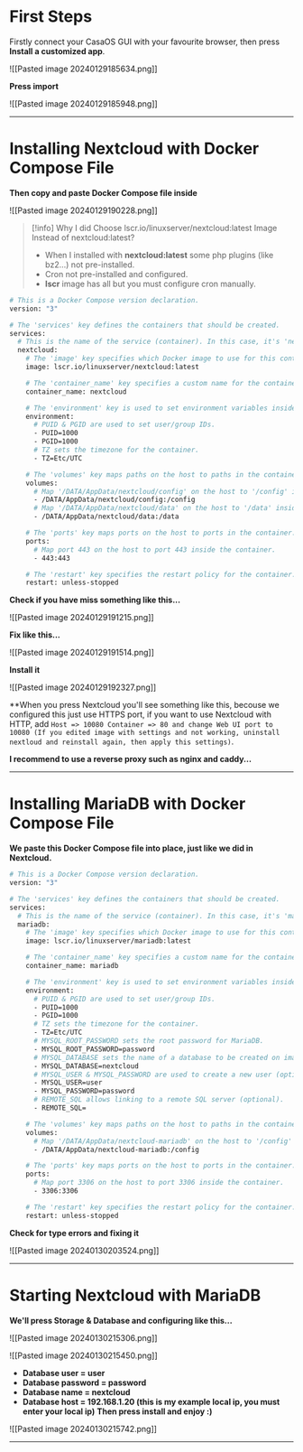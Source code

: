 # First Steps

Firstly connect your CasaOS GUI with your favourite browser, then press **Install a customized app**.

![[Pasted image 20240129185634.png]]

**Press import**

![[Pasted image 20240129185948.png]]

---
# Installing Nextcloud with Docker Compose File

**Then copy and paste Docker Compose file inside**

![[Pasted image 20240129190228.png]]

> [!info] Why I did Choose lscr.io/linuxserver/nextcloud:latest Image Instead of nextcloud:latest?
> - When I installed with **nextcloud:latest** some php plugins (like bz2...) not pre-installed.
> - Cron not pre-installed and configured.
> - **lscr** image has all but you must configure cron manually.

```bash
# This is a Docker Compose version declaration.
version: "3"

# The 'services' key defines the containers that should be created.
services:
  # This is the name of the service (container). In this case, it's 'nextcloud'.
  nextcloud:
    # The 'image' key specifies which Docker image to use for this container.
    image: lscr.io/linuxserver/nextcloud:latest

    # The 'container_name' key specifies a custom name for the container.
    container_name: nextcloud

    # The 'environment' key is used to set environment variables inside the container.
    environment:
      # PUID & PGID are used to set user/group IDs.
      - PUID=1000
      - PGID=1000
      # TZ sets the timezone for the container.
      - TZ=Etc/UTC

    # The 'volumes' key maps paths on the host to paths in the container.
    volumes:
      # Map '/DATA/AppData/nextcloud/config' on the host to '/config' inside the container.
      - /DATA/AppData/nextcloud/config:/config
      # Map '/DATA/AppData/nextcloud/data' on the host to '/data' inside the container.
      - /DATA/AppData/nextcloud/data:/data

    # The 'ports' key maps ports on the host to ports in the container.
    ports:
      # Map port 443 on the host to port 443 inside the container.
      - 443:443

    # The 'restart' key specifies the restart policy for the container.
    restart: unless-stopped
```

**Check if you have miss something like this...**

![[Pasted image 20240129191215.png]]

**Fix like this...**

![[Pasted image 20240129191514.png]]

**Install it**

![[Pasted image 20240129192327.png]]

**When you press Nextcloud you'll see something like this, becouse we configured this just use HTTPS port, if you want to use Nextcloud with HTTP, add `Host => 10080 Container => 80 and change Web UI port to 10080 (If you edited image with settings and not working, uninstall nextloud and reinstall again, then apply this settings)`.  

**I recommend to use a reverse proxy such as nginx and caddy...**

---
# Installing MariaDB with Docker Compose File

**We paste this Docker Compose file into place, just like we did in Nextcloud.**

```bash
# This is a Docker Compose version declaration.
version: "3"

# The 'services' key defines the containers that should be created.
services:
  # This is the name of the service (container). In this case, it's 'mariadb'.
  mariadb:
    # The 'image' key specifies which Docker image to use for this container.
    image: lscr.io/linuxserver/mariadb:latest

    # The 'container_name' key specifies a custom name for the container.
    container_name: mariadb

    # The 'environment' key is used to set environment variables inside the container.
    environment:
      # PUID & PGID are used to set user/group IDs.
      - PUID=1000
      - PGID=1000
      # TZ sets the timezone for the container.
      - TZ=Etc/UTC
      # MYSQL_ROOT_PASSWORD sets the root password for MariaDB.
      - MYSQL_ROOT_PASSWORD=password
      # MYSQL_DATABASE sets the name of a database to be created on image startup (optional).
      - MYSQL_DATABASE=nextcloud
      # MYSQL_USER & MYSQL_PASSWORD are used to create a new user (optional).
      - MYSQL_USER=user
      - MYSQL_PASSWORD=password
      # REMOTE_SQL allows linking to a remote SQL server (optional).
      - REMOTE_SQL=

    # The 'volumes' key maps paths on the host to paths in the container.
    volumes:
      # Map '/DATA/AppData/nextcloud-mariadb' on the host to '/config' inside the container.
      - /DATA/AppData/nextcloud-mariadb:/config

    # The 'ports' key maps ports on the host to ports in the container.
    ports:
      # Map port 3306 on the host to port 3306 inside the container.
      - 3306:3306

    # The 'restart' key specifies the restart policy for the container.
    restart: unless-stopped
```

**Check for type errors and fixing it**

![[Pasted image 20240130203524.png]]

---

# Starting Nextcloud with MariaDB

**We'll press Storage & Database and configuring like this...**

![[Pasted image 20240130215306.png]]

![[Pasted image 20240130215450.png]]

- **Database user = user**
- **Database password = password**
- **Database name = nextcloud**
- **Database host = 192.168.1.20 (this is my example local ip, you must enter your local ip)**
**Then press install and enjoy :)**

![[Pasted image 20240130215742.png]]

---
